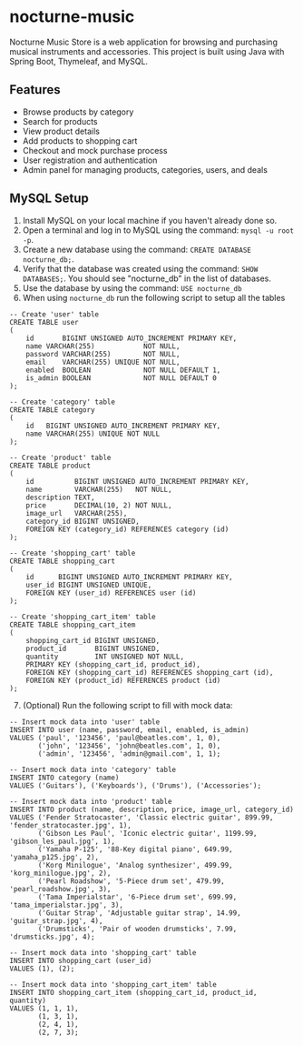 # nocturne-music
Nocturne Music Store is a web application for browsing and purchasing musical instruments and accessories. This project is built using Java with Spring Boot, Thymeleaf, and MySQL.

## Features

- Browse products by category
- Search for products
- View product details
- Add products to shopping cart
- Checkout and mock purchase process
- User registration and authentication
- Admin panel for managing products, categories, users, and deals

## MySQL Setup

1. Install MySQL on your local machine if you haven't already done so.
2. Open a terminal and log in to MySQL using the command: `mysql -u root -p`.
3. Create a new database using the command: `CREATE DATABASE nocturne_db;`.
4. Verify that the database was created using the command: `SHOW DATABASES;`. You should see "nocturne_db" in the list of databases.
5. Use the database by using the command: `USE nocturne_db`
6. When using `nocturne_db` run the following script to setup all the tables
```mysql
-- Create 'user' table
CREATE TABLE user
(
    id       BIGINT UNSIGNED AUTO_INCREMENT PRIMARY KEY,
    name VARCHAR(255)            NOT NULL,
    password VARCHAR(255)        NOT NULL,
    email    VARCHAR(255) UNIQUE NOT NULL,
    enabled  BOOLEAN             NOT NULL DEFAULT 1,
    is_admin BOOLEAN             NOT NULL DEFAULT 0
);

-- Create 'category' table
CREATE TABLE category
(
    id   BIGINT UNSIGNED AUTO_INCREMENT PRIMARY KEY,
    name VARCHAR(255) UNIQUE NOT NULL
);

-- Create 'product' table
CREATE TABLE product
(
    id          BIGINT UNSIGNED AUTO_INCREMENT PRIMARY KEY,
    name        VARCHAR(255)   NOT NULL,
    description TEXT,
    price       DECIMAL(10, 2) NOT NULL,
    image_url   VARCHAR(255),
    category_id BIGINT UNSIGNED,
    FOREIGN KEY (category_id) REFERENCES category (id)
);

-- Create 'shopping_cart' table
CREATE TABLE shopping_cart
(
    id      BIGINT UNSIGNED AUTO_INCREMENT PRIMARY KEY,
    user_id BIGINT UNSIGNED UNIQUE,
    FOREIGN KEY (user_id) REFERENCES user (id)
);

-- Create 'shopping_cart_item' table
CREATE TABLE shopping_cart_item
(
    shopping_cart_id BIGINT UNSIGNED,
    product_id       BIGINT UNSIGNED,
    quantity         INT UNSIGNED NOT NULL,
    PRIMARY KEY (shopping_cart_id, product_id),
    FOREIGN KEY (shopping_cart_id) REFERENCES shopping_cart (id),
    FOREIGN KEY (product_id) REFERENCES product (id)
);
```
7. (Optional) Run the following script to fill with mock data:
```mysql
-- Insert mock data into 'user' table
INSERT INTO user (name, password, email, enabled, is_admin)
VALUES ('paul', '123456', 'paul@beatles.com', 1, 0),
       ('john', '123456', 'john@beatles.com', 1, 0),
       ('admin', '123456', 'admin@gmail.com', 1, 1);

-- Insert mock data into 'category' table
INSERT INTO category (name)
VALUES ('Guitars'), ('Keyboards'), ('Drums'), ('Accessories');

-- Insert mock data into 'product' table
INSERT INTO product (name, description, price, image_url, category_id)
VALUES ('Fender Stratocaster', 'Classic electric guitar', 899.99, 'fender_stratocaster.jpg', 1),
       ('Gibson Les Paul', 'Iconic electric guitar', 1199.99, 'gibson_les_paul.jpg', 1),
       ('Yamaha P-125', '88-Key digital piano', 649.99, 'yamaha_p125.jpg', 2),
       ('Korg Minilogue', 'Analog synthesizer', 499.99, 'korg_minilogue.jpg', 2),
       ('Pearl Roadshow', '5-Piece drum set', 479.99, 'pearl_roadshow.jpg', 3),
       ('Tama Imperialstar', '6-Piece drum set', 699.99, 'tama_imperialstar.jpg', 3),
       ('Guitar Strap', 'Adjustable guitar strap', 14.99, 'guitar_strap.jpg', 4),
       ('Drumsticks', 'Pair of wooden drumsticks', 7.99, 'drumsticks.jpg', 4);

-- Insert mock data into 'shopping_cart' table
INSERT INTO shopping_cart (user_id)
VALUES (1), (2);

-- Insert mock data into 'shopping_cart_item' table
INSERT INTO shopping_cart_item (shopping_cart_id, product_id, quantity)
VALUES (1, 1, 1),
       (1, 3, 1),
       (2, 4, 1),
       (2, 7, 3);
```